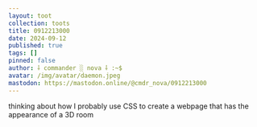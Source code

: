 ```yaml
---
layout: toot
collection: toots
title: 0912213000
date: 2024-09-12
published: true
tags: []
pinned: false
author: ⸸ commander ░ nova ⸸ :~$
avatar: /img/avatar/daemon.jpeg
mastodon: https://mastodon.online/@cmdr_nova/0912213000
---
```


thinking about how I probably use CSS to create a webpage that has the appearance of a 3D room

